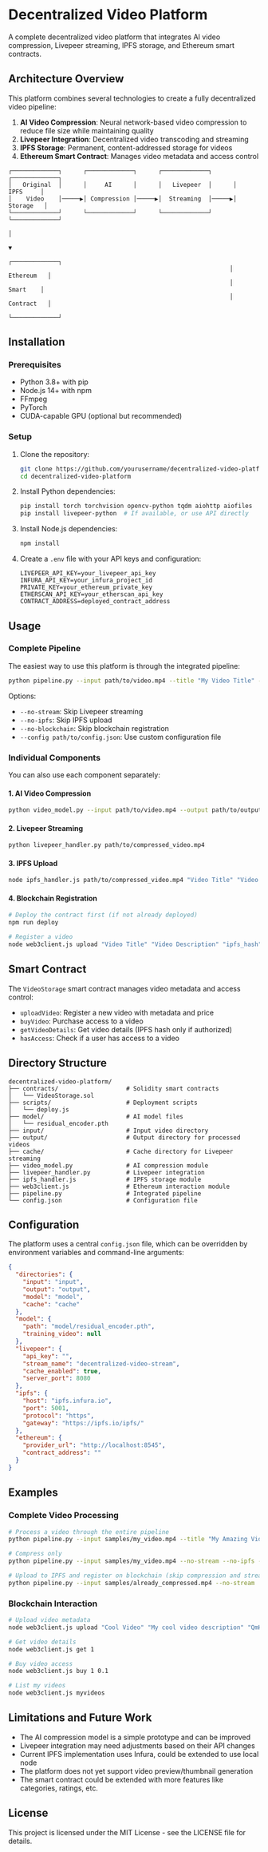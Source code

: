 # Decentralized Video Platform

A complete decentralized video platform that integrates AI video compression, Livepeer streaming, IPFS storage, and Ethereum smart contracts.

## Architecture Overview

This platform combines several technologies to create a fully decentralized video pipeline:

1. **AI Video Compression**: Neural network-based video compression to reduce file size while maintaining quality
2. **Livepeer Integration**: Decentralized video transcoding and streaming
3. **IPFS Storage**: Permanent, content-addressed storage for videos
4. **Ethereum Smart Contract**: Manages video metadata and access control

```
┌─────────────┐      ┌─────────────┐      ┌─────────────┐      ┌─────────────┐
│   Original  │      │     AI      │      │   Livepeer  │      │    IPFS     │
│    Video    │─────▶│ Compression │─────▶│  Streaming  │─────▶│   Storage   │
└─────────────┘      └─────────────┘      └─────────────┘      └─────────────┘
                                                                      │
                                                                      ▼
                                                              ┌─────────────┐
                                                              │  Ethereum   │
                                                              │    Smart    │
                                                              │  Contract   │
                                                              └─────────────┘
```

## Installation

### Prerequisites

- Python 3.8+ with pip
- Node.js 14+ with npm
- FFmpeg
- PyTorch
- CUDA-capable GPU (optional but recommended)

### Setup

1. Clone the repository:
   ```bash
   git clone https://github.com/yourusername/decentralized-video-platform.git
   cd decentralized-video-platform
   ```

2. Install Python dependencies:
   ```bash
   pip install torch torchvision opencv-python tqdm aiohttp aiofiles
   pip install livepeer-python  # If available, or use API directly
   ```

3. Install Node.js dependencies:
   ```bash
   npm install
   ```

4. Create a `.env` file with your API keys and configuration:
   ```
   LIVEPEER_API_KEY=your_livepeer_api_key
   INFURA_API_KEY=your_infura_project_id
   PRIVATE_KEY=your_ethereum_private_key
   ETHERSCAN_API_KEY=your_etherscan_api_key
   CONTRACT_ADDRESS=deployed_contract_address
   ```

## Usage

### Complete Pipeline

The easiest way to use this platform is through the integrated pipeline:

```bash
python pipeline.py --input path/to/video.mp4 --title "My Video Title" --description "Video description" --price "0.1"
```

Options:
- `--no-stream`: Skip Livepeer streaming
- `--no-ipfs`: Skip IPFS upload
- `--no-blockchain`: Skip blockchain registration
- `--config path/to/config.json`: Use custom configuration file

### Individual Components

You can also use each component separately:

#### 1. AI Video Compression

```bash
python video_model.py --input path/to/video.mp4 --output path/to/output.mp4
```

#### 2. Livepeer Streaming

```bash
python livepeer_handler.py path/to/compressed_video.mp4
```

#### 3. IPFS Upload

```bash
node ipfs_handler.js path/to/compressed_video.mp4 "Video Title" "Video Description"
```

#### 4. Blockchain Registration

```bash
# Deploy the contract first (if not already deployed)
npm run deploy

# Register a video
node web3client.js upload "Video Title" "Video Description" "ipfs_hash" "0.1"
```

## Smart Contract

The `VideoStorage` smart contract manages video metadata and access control:

- `uploadVideo`: Register a new video with metadata and price
- `buyVideo`: Purchase access to a video
- `getVideoDetails`: Get video details (IPFS hash only if authorized)
- `hasAccess`: Check if a user has access to a video

## Directory Structure

```
decentralized-video-platform/
├── contracts/                   # Solidity smart contracts
│   └── VideoStorage.sol
├── scripts/                     # Deployment scripts
│   └── deploy.js
├── model/                       # AI model files
│   └── residual_encoder.pth
├── input/                       # Input video directory
├── output/                      # Output directory for processed videos
├── cache/                       # Cache directory for Livepeer streaming
├── video_model.py               # AI compression module
├── livepeer_handler.py          # Livepeer integration
├── ipfs_handler.js              # IPFS storage module
├── web3client.js                # Ethereum interaction module
├── pipeline.py                  # Integrated pipeline
└── config.json                  # Configuration file
```

## Configuration

The platform uses a central `config.json` file, which can be overridden by environment variables and command-line arguments:

```json
{
  "directories": {
    "input": "input",
    "output": "output",
    "model": "model",
    "cache": "cache"
  },
  "model": {
    "path": "model/residual_encoder.pth",
    "training_video": null
  },
  "livepeer": {
    "api_key": "",
    "stream_name": "decentralized-video-stream",
    "cache_enabled": true,
    "server_port": 8080
  },
  "ipfs": {
    "host": "ipfs.infura.io",
    "port": 5001,
    "protocol": "https",
    "gateway": "https://ipfs.io/ipfs/"
  },
  "ethereum": {
    "provider_url": "http://localhost:8545",
    "contract_address": ""
  }
}
```

## Examples

### Complete Video Processing

```bash
# Process a video through the entire pipeline
python pipeline.py --input samples/my_video.mp4 --title "My Amazing Video" --description "This is a test video for the decentralized platform" --price "0.05"

# Compress only
python pipeline.py --input samples/my_video.mp4 --no-stream --no-ipfs --no-blockchain

# Upload to IPFS and register on blockchain (skip compression and streaming)
python pipeline.py --input samples/already_compressed.mp4 --no-stream
```

### Blockchain Interaction

```bash
# Upload video metadata
node web3client.js upload "Cool Video" "My cool video description" "QmHash123456789" "0.1"

# Get video details
node web3client.js get 1

# Buy video access
node web3client.js buy 1 0.1

# List my videos
node web3client.js myvideos
```

## Limitations and Future Work

- The AI compression model is a simple prototype and can be improved
- Livepeer integration may need adjustments based on their API changes
- Current IPFS implementation uses Infura, could be extended to use local node
- The platform does not yet support video preview/thumbnail generation
- The smart contract could be extended with more features like categories, ratings, etc.

## License

This project is licensed under the MIT License - see the LICENSE file for details.
